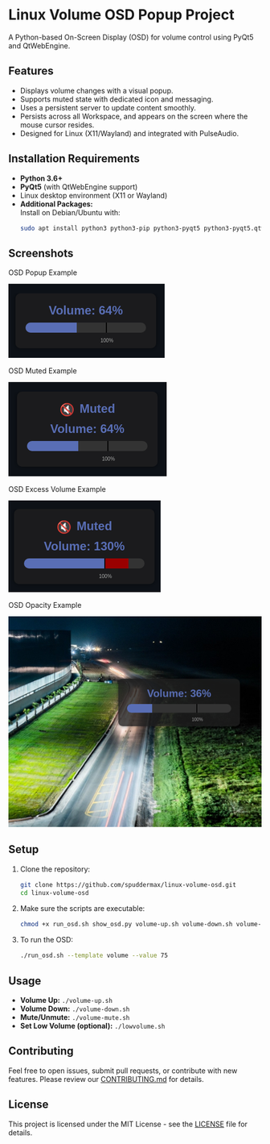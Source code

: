 # Linux Volume OSD Popup Project

A Python-based On-Screen Display (OSD) for volume control using PyQt5 and QtWebEngine.

## Features

- Displays volume changes with a visual popup.
- Supports muted state with dedicated icon and messaging.
- Uses a persistent server to update content smoothly.
- Persists across all Workspace, and appears on the screen where the mouse cursor resides.
- Designed for Linux (X11/Wayland) and integrated with PulseAudio.

## Installation Requirements

- **Python 3.6+**
- **PyQt5** (with QtWebEngine support)
- Linux desktop environment (X11 or Wayland)
- **Additional Packages:**  
  Install on Debian/Ubuntu with:
  ```bash
  sudo apt install python3 python3-pip python3-pyqt5 python3-pyqt5.qtwebengine
  ```
## Screenshots

OSD Popup Example

![OSD Popup Example](screenshots/osd_64.png)


OSD Muted Example

![OSD Muted Example](screenshots/osd_64_muted.png)


OSD Excess Volume Example

![OSD Excess Volume Example](screenshots/osd_130_muted.png)

OSD Opacity Example

![OSD Excess Volume Example](screenshots/osd_36_opacity.png)

## Setup

1. Clone the repository:
   ```bash
   git clone https://github.com/spuddermax/linux-volume-osd.git
   cd linux-volume-osd
   ```

2. Make sure the scripts are executable:
   ```bash
   chmod +x run_osd.sh show_osd.py volume-up.sh volume-down.sh volume-mute.sh lowvolume.sh
   ```

3. To run the OSD:
   ```bash
   ./run_osd.sh --template volume --value 75
   ```

## Usage

- **Volume Up:** `./volume-up.sh`  
- **Volume Down:** `./volume-down.sh`  
- **Mute/Unmute:** `./volume-mute.sh`  
- **Set Low Volume (optional):** `./lowvolume.sh`  

## Contributing

Feel free to open issues, submit pull requests, or contribute with new features. Please review our [CONTRIBUTING.md](CONTRIBUTING.md) for details.

## License

This project is licensed under the MIT License - see the [LICENSE](LICENSE) file for details.